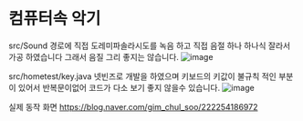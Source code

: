 # 컴퓨터속 악기
src/Sound
경로에 직접 도레미파솔라시도를 녹음 하고 직접 음절 하나 하나식 잘라서 가공 하였습니다
그래서 음질 그리 좋지는 않습니다.
![image](https://github.com/user-attachments/assets/02e8611d-2737-4248-a1cc-6693f6b84809)

src/hometest/key.java
넷빈즈로 개발을 하였으며 키보드의 키값이 불규칙 적인 부분이 있어서 반복문이없어 코드가 다소 보기 좋지 않을수 있습니다.
![image](https://github.com/user-attachments/assets/ba35daa7-cc49-49ba-808d-19b9b92ba56f)


실제 동작 화면
https://blog.naver.com/gim_chul_soo/222254186972
